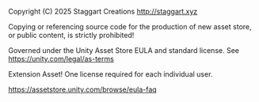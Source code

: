 Copyright (C) 2025 Staggart Creations
http://staggart.xyz

Copying or referencing source code for the production of new asset store, or public content, is strictly prohibited!

Governed under the Unity Asset Store EULA and standard license. See https://unity.com/legal/as-terms

Extension Asset! One license required for each individual user.

https://assetstore.unity.com/browse/eula-faq